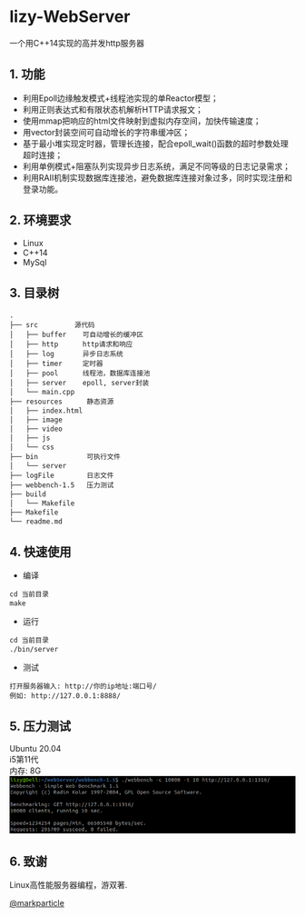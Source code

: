 # lizy-WebServer
一个用C++14实现的高并发http服务器
## 1. 功能
* 利用Epoll边缘触发模式+线程池实现的单Reactor模型；
* 利用正则表达式和有限状态机解析HTTP请求报文；
* 使用mmap把响应的html文件映射到虚拟内存空间，加快传输速度；
* 用vector<char>封装空间可自动增长的字符串缓冲区；
* 基于最小堆实现定时器，管理长连接，配合epoll_wait()函数的超时参数处理超时连接；
* 利用单例模式+阻塞队列实现异步日志系统，满足不同等级的日志记录需求；
* 利用RAII机制实现数据库连接池，避免数据库连接对象过多，同时实现注册和登录功能。
## 2. 环境要求
* Linux
* C++14
* MySql

## 3. 目录树
```
.
├── src         源代码
│   ├── buffer    可自动增长的缓冲区
│   ├── http      http请求和响应
│   ├── log       异步日志系统
│   ├── timer     定时器
│   ├── pool      线程池，数据库连接池
│   ├── server    epoll, server封装
│   └── main.cpp
├── resources      静态资源
│   ├── index.html
│   ├── image
│   ├── video
│   ├── js
│   └── css
├── bin            可执行文件
│   └── server
├── logFile        日志文件
├── webbench-1.5   压力测试
├── build          
│   └── Makefile
├── Makefile
└── readme.md
```
## 4. 快速使用
* 编译
```
cd 当前目录
make
```
* 运行
```
cd 当前目录
./bin/server
```
* 测试
```
打开服务器输入: http://你的ip地址:端口号/
例如: http://127.0.0.1:8888/
```
## 5. 压力测试  
Ubuntu 20.04  
i5第11代  
内存: 8G  
![image-webbench](https://github.com/lizyzzz/lizy-WebServer/blob/main/%E5%8E%8B%E5%8A%9B%E6%B5%8B%E8%AF%95.png)

## 6. 致谢
Linux高性能服务器编程，游双著.

[@markparticle](https://github.com/markparticle/WebServer)
